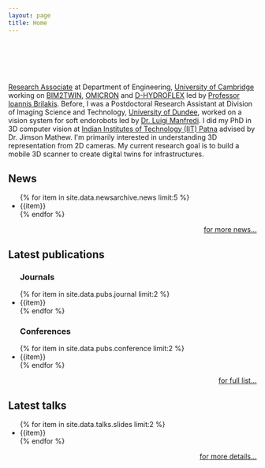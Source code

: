 ```yaml
---
layout: page
title: Home
---
```

<!--adapted from https://github.com/tameemsafi/typewriterjs You got it.-->
<div id="app" style="height:70px;"></div>
<style type="text/css">
@import url('https://fonts.googleapis.com/css?family=Roboto:400,700&display=swap');
#app {
  font-size: 35px;
  line-height: 50px;
  font-weight: 400;
  font-family: 'Roboto', sans-serif;
}
strong {
  font-weight: 700;
}
</style>
<script src="https://unpkg.com/typewriter-effect@latest/dist/core.js"></script>
<script type="text/javascript">
var app = document.getElementById('app');
var typewriter = new Typewriter(app, { loop: true, delay: 75, });
typewriter
  .pauseFor(1000)
  .typeString('Hi, I\'m <strong>Alwyn</strong>')
  // .typeString('<br/>')
  // .pauseFor(1000)
  // .typeString('I love <strong> <span style="color: #27ae60;">3D Computer Vision</span> </strong>')
  // .pauseFor(2000)
  // .deleteChars(16)
  // .typeString('<strong> <span style="color: #F0A202 ;">Adversarial Learning</span></strong>')
  // .pauseFor(2000)
  // .deleteChars(21)
  // .typeString('<strong> <span style="color: #D81159 ;">RL</span></strong>')
  .pauseFor(2000)
  .start();
</script>

[Research Associate](https://www.construction.cam.ac.uk/staff/dr-alwyn-mathew) at Department of Engineering, 
[University of Cambridge](https://cit.eng.cam.ac.uk) working on [BIM2TWIN](https://bim2twin.eu), 
[OMICRON](https://omicronproject.eu) and [D-HYDROFLEX](https://dhydroflex.eu) led by [Professor Ioannis Brilakis](http://www.eng.cam.ac.uk/profiles/ib340). 
Before, I was a Postdoctoral Research Assistant at Division of Imaging Science and
Technology, [University of Dundee](https://www.dundee.ac.uk/), worked on a vision system for soft endorobots led
by [Dr. Luigi Manfredi](https://www.luigimanfredi.com/). I did my PhD in 3D computer vision
at [Indian Institutes of Technology (IIT) Patna](https://www.iitp.ac.in) advised by Dr. Jimson Mathew. I'm primarily
interested in understanding 3D representation from 2D cameras. My current research goal is to build a mobile 3D scanner to create
digital twins for infrastructures.

## News

<ul>
{% for item in site.data.newsarchive.news limit:5 %}
<li>{{item}}</li>
{% endfor %}
</ul>
<p style="text-align:right"><a href="/newsarchive">for more news...</a></p>

## Latest publications

<ul>
<h3>Journals</h3>
{% for item in site.data.pubs.journal limit:2 %}
<li>{{item}}</li>
{% endfor %}
<h3>Conferences</h3>
{% for item in site.data.pubs.conference limit:2 %}
<li>{{item}}</li>
{% endfor %}
</ul>
<p style="text-align:right"><a href="/pub">for full list...</a></p>

## Latest talks

<ul>
{% for item in site.data.talks.slides limit:2 %}
<li>{{item}}</li>
{% endfor %}
</ul>
<p style="text-align:right"><a href="/talks">for more details...</a></p>